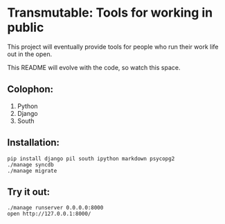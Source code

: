 
# Transmutable: Tools for working in public

This project will eventually provide tools for people who run their work life out in the open.

This README will evolve with the code, so watch this space.

## Colophon:

1. Python
1. Django
1. South

## Installation:

	pip install django pil south ipython markdown psycopg2
	./manage syncdb
	./manage migrate

## Try it out:

	./manage runserver 0.0.0.0:8000
	open http://127.0.0.1:8000/
